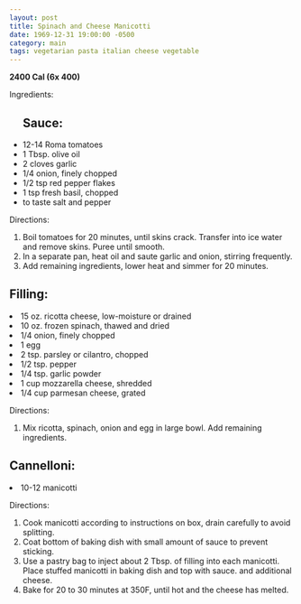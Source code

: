 ```yaml
---
layout: post
title: Spinach and Cheese Manicotti
date: 1969-12-31 19:00:00 -0500
category: main
tags: vegetarian pasta italian cheese vegetable
---
```

<b>2400 Cal (6x 400)</b>
<p>Ingredients:</p><ul>
<h2>Sauce:</h2>
<li>12-14	Roma tomatoes</li>
<li>1 Tbsp.	olive oil</li>
<li>2 cloves	garlic</li>
<li>1/4	onion, finely chopped</li>
<li>1/2 tsp	red pepper flakes</li>
<li>1 tsp	fresh basil, chopped</li>
<li>to taste	salt and pepper</li>
</ul>
<p>Directions:</p>
<ol>
<li>Boil tomatoes for 20 minutes, until skins crack.  Transfer into ice water and remove skins.  Puree until smooth.</li>
<li>In a separate pan, heat oil and saute garlic and onion, stirring frequently.</li>
<li>Add remaining ingredients, lower heat and simmer for 20 minutes.</li>
</ol>
<h2>Filling:</h2>
<li>15 oz.	ricotta cheese, low-moisture or drained</li>
<li>10 oz.	frozen spinach, thawed and dried</li>
<li>1/4	onion, finely chopped</li>
<li>1	egg</li>
<li>2 tsp.	parsley or cilantro, chopped</li>
<li>1/2 tsp.	pepper</li>
<li>1/4 tsp.	garlic powder</li>
<li>1 cup	mozzarella cheese, shredded</li>
<li>1/4 cup	parmesan cheese, grated</li>
</ul>
<p>Directions:</p>
<ol>
<li>Mix ricotta, spinach, onion and egg in large bowl.  Add remaining ingredients.</li>
</ol>
<h2>Cannelloni:</h2>
<li>10-12	manicotti</li>
</ul>
<p>Directions:</p>
<ol>
<li>Cook manicotti according to instructions on box, drain carefully to avoid splitting.</li>
<li>Coat bottom of baking dish with small amount of sauce to prevent sticking.</li>
<li>Use a pastry bag to inject about 2 Tbsp. of filling into each manicotti.  Place stuffed manicotti in baking dish and top with sauce. and additional cheese.</li>
<li>Bake for 20 to 30 minutes at 350F, until hot and the cheese has melted.</li>
</ol>
